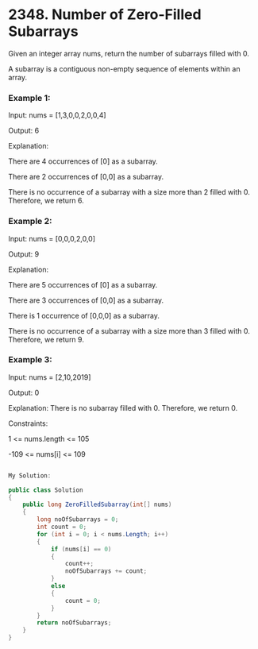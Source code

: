 # 2348. Number of Zero-Filled Subarrays

Given an integer array nums, return the number of subarrays filled with 0.

A subarray is a contiguous non-empty sequence of elements within an array.

 

### Example 1:

Input: nums = [1,3,0,0,2,0,0,4]

Output: 6

Explanation: 

There are 4 occurrences of [0] as a subarray.

There are 2 occurrences of [0,0] as a subarray.

There is no occurrence of a subarray with a size more than 2 filled with 0. Therefore, we return 6.
### Example 2:

Input: nums = [0,0,0,2,0,0]

Output: 9

Explanation:

There are 5 occurrences of [0] as a subarray.

There are 3 occurrences of [0,0] as a subarray.

There is 1 occurrence of [0,0,0] as a subarray.

There is no occurrence of a subarray with a size more than 3 filled with 0. Therefore, we return 9.
### Example 3:

Input: nums = [2,10,2019]

Output: 0

Explanation: There is no subarray filled with 0. Therefore, we return 0.
 

Constraints:

1 <= nums.length <= 105

-109 <= nums[i] <= 109

```csharp

My Solution:

public class Solution
{
    public long ZeroFilledSubarray(int[] nums)
    {
        long noOfSubarrays = 0;
        int count = 0;
        for (int i = 0; i < nums.Length; i++)
        {
            if (nums[i] == 0)
            {
                count++;
                noOfSubarrays += count;
            }
            else
            {
                count = 0;
            }
        }
        return noOfSubarrays;
    }
}

```
